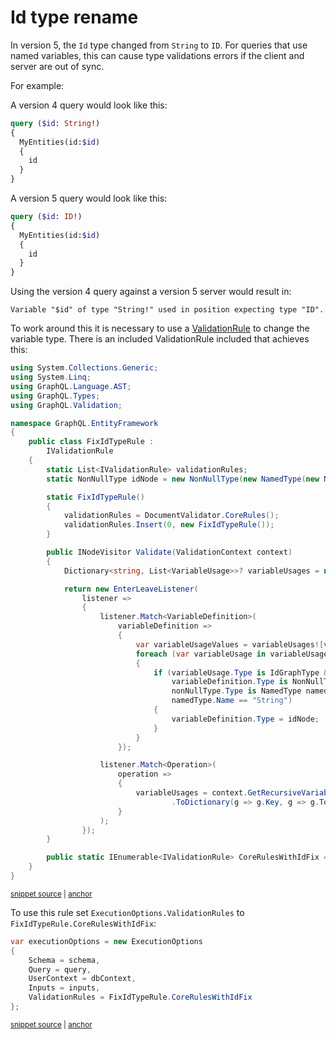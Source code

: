 <!--
GENERATED FILE - DO NOT EDIT
This file was generated by [MarkdownSnippets](https://github.com/SimonCropp/MarkdownSnippets).
Source File: /doco/mdsource/id-type-rename.source.md
To change this file edit the source file and then run MarkdownSnippets.
-->

# Id type rename

In version 5, the `Id` type changed from `String` to `ID`. For queries that use named variables, this can cause type validations errors if the client and server are out of sync.

For example:

A version 4 query would look like this:

```graphql
query ($id: String!)
{
  MyEntities(id:$id)
  {
    id
  }
}
```
A version 5 query would look like this:

```graphql
query ($id: ID!)
{
  MyEntities(id:$id)
  {
    id
  }
}
```

Using the version 4 query against a version 5 server would result in:

```
Variable "$id" of type "String!" used in position expecting type "ID".
```

To work around this it is necessary to use a [ValidationRule](https://graphql-dotnet.github.io/docs/getting-started/query-validation) to change the variable type. There is an included ValidationRule included that achieves this:

<!-- snippet: FixIdTypeRule.cs -->
<a id='snippet-FixIdTypeRule.cs'/></a>
```cs
using System.Collections.Generic;
using System.Linq;
using GraphQL.Language.AST;
using GraphQL.Types;
using GraphQL.Validation;

namespace GraphQL.EntityFramework
{
    public class FixIdTypeRule :
        IValidationRule
    {
        static List<IValidationRule> validationRules;
        static NonNullType idNode = new NonNullType(new NamedType(new NameNode("ID")));

        static FixIdTypeRule()
        {
            validationRules = DocumentValidator.CoreRules();
            validationRules.Insert(0, new FixIdTypeRule());
        }

        public INodeVisitor Validate(ValidationContext context)
        {
            Dictionary<string, List<VariableUsage>>? variableUsages = null;

            return new EnterLeaveListener(
                listener =>
                {
                    listener.Match<VariableDefinition>(
                        variableDefinition =>
                        {
                            var variableUsageValues = variableUsages![variableDefinition.Name];
                            foreach (var variableUsage in variableUsageValues)
                            {
                                if (variableUsage.Type is IdGraphType &&
                                    variableDefinition.Type is NonNullType nonNullType &&
                                    nonNullType.Type is NamedType namedType &&
                                    namedType.Name == "String")
                                {
                                    variableDefinition.Type = idNode;
                                }
                            }
                        });

                    listener.Match<Operation>(
                        operation =>
                        {
                            variableUsages = context.GetRecursiveVariables(operation).GroupBy(o => o.Node.Name)
                                    .ToDictionary(g => g.Key, g => g.ToList());
                        }
                    );
                });
        }

        public static IEnumerable<IValidationRule> CoreRulesWithIdFix => validationRules;
    }
}
```
<sup><a href='/src/GraphQL.EntityFramework/IdPatch/FixIdTypeRule.cs#L1-L56' title='File snippet `FixIdTypeRule.cs` was extracted from'>snippet source</a> | <a href='#snippet-FixIdTypeRule.cs' title='Navigate to start of snippet `FixIdTypeRule.cs`'>anchor</a></sup>
<!-- endsnippet -->

To use this rule set `ExecutionOptions.ValidationRules` to `FixIdTypeRule.CoreRulesWithIdFix`:

<!-- snippet: ExecutionOptionsWithFixIdTypeRule -->
<a id='snippet-executionoptionswithfixidtyperule'/></a>
```cs
var executionOptions = new ExecutionOptions
{
    Schema = schema,
    Query = query,
    UserContext = dbContext,
    Inputs = inputs,
    ValidationRules = FixIdTypeRule.CoreRulesWithIdFix
};
```
<sup><a href='/src/Tests/IntegrationTests/QueryExecutor.cs#L28-L37' title='File snippet `executionoptionswithfixidtyperule` was extracted from'>snippet source</a> | <a href='#snippet-executionoptionswithfixidtyperule' title='Navigate to start of snippet `executionoptionswithfixidtyperule`'>anchor</a></sup>
<!-- endsnippet -->

